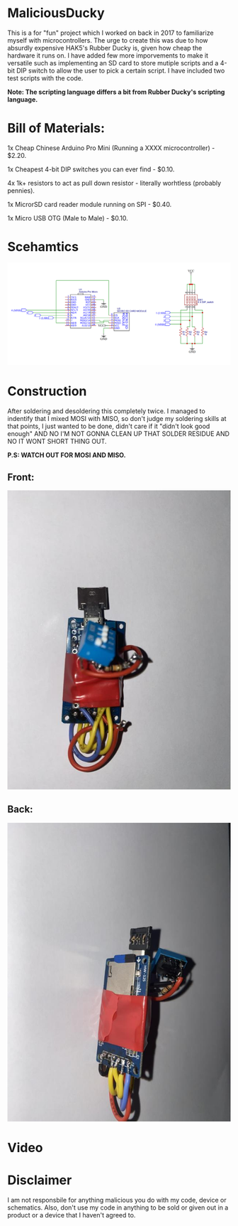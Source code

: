 # MaliciousDucky
This is a for "fun" project which I worked on back in 2017 to familiarize myself with microcontrollers. The urge to create this was due to how absurdly expensive HAK5's Rubber Ducky is, given how cheap the hardware it runs on. I have added few more imporvements to make it versatile such as implementing an SD card to store mutiple scripts and a 4-bit DIP switch to allow the user to pick a certain script. I have included two test scripts with the code. 

**Note: The scripting language differs a bit from Rubber Ducky's scripting language.**

# Bill of Materials:

1x Cheap Chinese Arduino Pro Mini (Running a XXXX microcontroller) - $2.20.

1x Cheapest 4-bit DIP switches you can ever find - $0.10.

4x 1k+ resistors to act as pull down resistor - literally worhtless (probably pennies). 

1x MicrorSD card reader module running on SPI - $0.40.

1x Micro USB OTG (Male to Male) - $0.10.

# Scehamtics 
![schematics](MaliciousDucky_Final_Schematic.png)

# Construction
After soldering and desoldering this completely twice. I managed to indentify that I mixed MOSI with MISO, so don't judge my soldering skills at that points, I just wanted to be done, didn't care if it "didn't look good enough" AND NO I'M NOT GONNA CLEAN UP THAT SOLDER RESIDUE AND NO IT WONT SHORT THING OUT.

**P.S: WATCH OUT FOR MOSI AND MISO.**

## Front:
![a front pic of the device](front.jpg)


## Back:
![a back pic of the device](back.jpg)

# Video

# Disclaimer
I am not responsbile for anything malicious you do with my code, device or schematics.
Also, don't use my code in anything to be sold or given out in a product or a device that I haven't agreed to.
